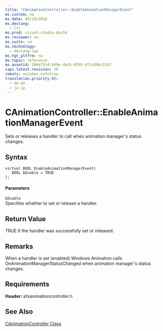 ```yaml
---
title: "CAnimationController::EnableAnimationManagerEvent"
ms.custom: na
ms.date: 09/19/2016
ms.devlang: 
  - C++
ms.prod: visual-studio-dev14
ms.reviewer: na
ms.suite: na
ms.technology: 
  - devlang-cpp
ms.tgt_pltfrm: na
ms.topic: reference
ms.assetid: 3984791d-8d9e-4bcb-9f95-4f1c806c314f
caps.latest.revision: 10
robots: noindex,nofollow
translation.priority.ht: 
  - de-de
  - ja-jp
---
```

# CAnimationController::EnableAnimationManagerEvent
Sets or releases a handler to call when animation manager's status changes.  
  
## Syntax  
  
```  
virtual BOOL EnableAnimationManagerEvent(  
   BOOL bEnable = TRUE  
);  
```  
  
#### Parameters  
 `bEnable`  
 Specifies whether to set or release a handler.  
  
## Return Value  
 TRUE if the handler was successfully set or released.  
  
## Remarks  
 When a handler is set (enabled) Windows Animation calls OnAnimationManagerStatusChanged when animation manager's status changes.  
  
## Requirements  
 **Header:** afxanimationcontroller.h  
  
## See Also  
 [CAnimationController Class](../vs140/CAnimationController-Class.md)